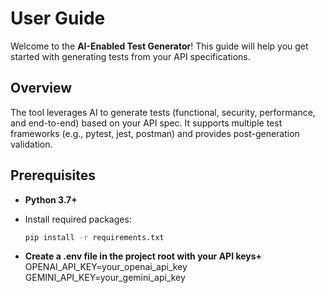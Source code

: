 # User Guide

Welcome to the **AI-Enabled Test Generator**! This guide will help you get started with generating tests from your API specifications.

## Overview
The tool leverages AI to generate tests (functional, security, performance, and end-to-end) based on your API spec. It supports multiple test frameworks (e.g., pytest, jest, postman) and provides post-generation validation.

## Prerequisites

- **Python 3.7+**  
- Install required packages:
  ```bash
  pip install -r requirements.txt
  ```

- **Create a .env file in the project root with your API keys+**
OPENAI_API_KEY=your_openai_api_key
GEMINI_API_KEY=your_gemini_api_key
